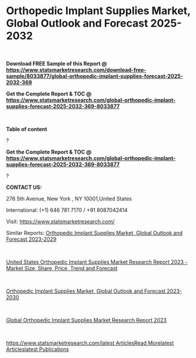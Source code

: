 <h1>Orthopedic Implant Supplies Market, Global Outlook and Forecast 2025-2032</h1><br/><p><strong>Download FREE Sample of this Report @ <a href="https://www.statsmarketresearch.com/download-free-sample/8033877/global-orthopedic-implant-supplies-forecast-2025-2032-369">https://www.statsmarketresearch.com/download-free-sample/8033877/global-orthopedic-implant-supplies-forecast-2025-2032-369</a></strong></p>
 
 
 
 <div><b>Get the Complete Report & TOC @ <a href="https://www.statsmarketresearch.com/global-orthopedic-implant-supplies-forecast-2025-2032-369-8033877">https://www.statsmarketresearch.com/global-orthopedic-implant-supplies-forecast-2025-2032-369-8033877</a></b></div>
 
 
 
 <p><br />
 
 <b>Table of content</b></p>
 
 
 
 <p>? </p>
 
 
 
 <div><b>Get the Complete Report & TOC @ <a href="https://www.statsmarketresearch.com/global-orthopedic-implant-supplies-forecast-2025-2032-369-8033877">https://www.statsmarketresearch.com/global-orthopedic-implant-supplies-forecast-2025-2032-369-8033877</a></b></div>
 
 
 
 <p>? </p>
 
 
 
 <p><b>CONTACT US:</b><br />
 
 276 5th Avenue, New York , NY 10001,United States<br />
 
 International: (+1) 646 781 7170 / +91 8087042414<br />
 
 Visit: <a href="https://www.statsmarketresearch.com/">https://www.statsmarketresearch.com/</a><br />
 
 Similar Reports: <a href="https://www.statsmarketresearch.com/global-orthopedic-implant-supplies-forecast-2025-2032-369-8033877">Orthopedic Implant Supplies Market, Global Outlook and Forecast 2023-2029</a><br />
 
 <br />
 
 <a href="https://www.statsmarketresearch.com/global-orthopedic-implant-supplies-forecast-2025-2032-369-8033877">United States Orthopedic Implant Supplies Market Research Report 2023 - Market Size, Share, Price, Trend and Forecast</a><br />
 
 <br />
 
 <a href="https://www.statsmarketresearch.com/global-orthopedic-implant-supplies-forecast-2025-2032-369-8033877">Orthopedic Implant Supplies Market, Global Outlook and Forecast 2023-2030</a><br />
 
 <br />
 
 <a href="https://www.statsmarketresearch.com/global-orthopedic-implant-supplies-forecast-2025-2032-369-8033877">Global Orthopedic Implant Supplies Market Research Report 2023</a><br />
 
 <br />
 
 <a href="https://gyeongbokgung.com">https://www.statsmarketresearch.com/</a><a href="https://hallyeomaritime.com">latest Articles</a><a href="https://jingwansa.com">Read More</a><a href="https://nguoiviet.jp/">latest Articles</a><a href="https://www.intelmarketresearch.com/">latest Publications</a></p>